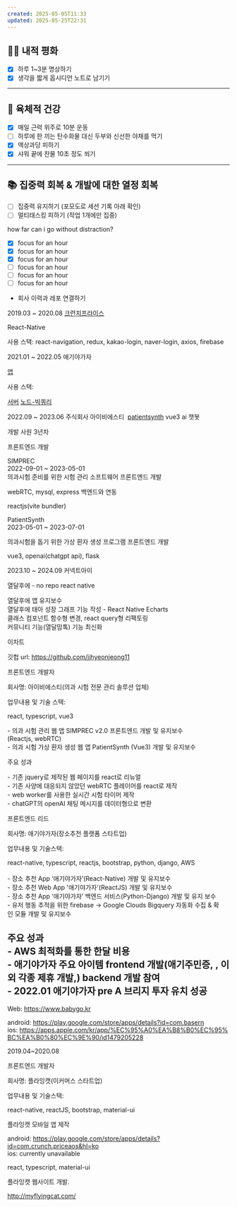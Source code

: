 ```yaml
---
created: 2025-05-05T11:33
updated: 2025-05-25T22:31
---
```

## 🧘‍♂️ 내적 평화

- [x] 하루 1~3분 명상하기  
- [x] 생각을 짧게 옵시디언 노트로 남기기  

---

## 💪 육체적 건강

- [x] 매일 근력 위주로 10분 운동  
- [ ] 하루에 한 끼는 탄수화물 대신 두부와 신선한 야채를 먹기  
- [x] 액상과당 피하기  
- [x] 샤워 끝에 찬물 10초 정도 쐬기  

---

## 📚 집중력 회복 & 개발에 대한 열정 회복

- [ ] 집중력 유지하기 (포모도로 세션 기록 아래 확인)  
- [ ] 멀티태스킹 피하기 (작업 1개에만 집중)  

how far can i go without distraction?


- [x] focus for an hour
- [x] focus for an hour
- [x] focus for an hour
- [ ] focus for an hour
- [ ] focus for an hour
- [ ] focus for an hour

- 회사 이력과 레포 연결하기


2019.03 ~ 2020.08
[크런치프라이스](https://github.com/jihyeonjeong11/crunchNative_detached_new)

React-Native

사용 스택: react-navigation, redux, kakao-login, naver-login, axios, firebase

2021.01 ~ 2022.05
애기야가자

[앱](https://github.com/jihyeonjeong11/babygo-rn-cli)

사용 스택: 

[서버](https://github.com/jihyeonjeong11/babygo-server)
[노드-빅쿼리](https://github.com/jihyeonjeong11/babygo-node-bigquery)

2022.09 ~ 2023.06
주식회사 아이비에스티 
[patientsynth](https://github.com/jihyeonjeong11/vue3-patientsynth)
vue3 ai 챗봇

개발 사원 3년차

프론트엔드 개발  
  
SIMPREC  
2022-09-01 ~ 2023-05-01  
의과시험 준비를 위한 시험 관리 소프트웨어 프론트엔드 개발  
  
webRTC, mysql, express 백엔드와 연동  
  
reactjs(vite bundler)  
  
PatientSynth  
2023-05-01 ~ 2023-07-01  


의과시험을 돕기 위한 가상 환자 생성 프로그램 프론트엔드 개발  
  
vue3, openai(chatgpt api), flask


2023.10 ~ 2024.09
커넥트아이




열달후에 - no repo
react native


열달후에 앱 유지보수  
열달후에 태아 성장 그래프 기능 작성 - React Native Echarts   
클래스 컴포넌트 함수형 변경, react query형 리팩토링  
커뮤니티 기능(열달맘톡) 기능 최신화

이차트

깃헙 url: https://github.com/jihyeonjeong11  
  
프론트엔드 개발자  
  
회사명: 아이비에스티(의과 시험 전문 관리 솔루션 업체)  
  
업무내용 및 기술 스택:  
  
react, typescript, vue3  
  
- 의과 시험 관리 웹 앱 SIMPREC v2.0 프론트엔드 개발 및 유지보수(Reactjs, webRTC)  
- 의과 시험 가상 환자 생성 웹 앱 PatientSynth (Vue3) 개발 및 유지보수  
  
주요 성과  
  
- 기존 jquery로 제작된 웹 페이지를 react로 리뉴얼  
- 기존 사양에 대응되지 않았던 webRTC 플레이어를 react로 제작  
- web worker를 사용한 실시간 시험 타이머 제작  
- chatGPT의 openAI 채팅 메시지를 데이터형으로 변환  
  
프론트엔드 리드  
  
회사명: 애기야가자(장소추천 플랫폼 스타트업)  
  
업무내용 및 기술스택:  
  
react-native, typescript, reactjs, bootstrap, python, django, AWS  
   
- 장소 추천 App ‘애기야가자’(React-Native) 개발 및 유지보수  
- 장소 추천 Web App '애기야가자'(ReactJS) 개발 및 유지보수  
- 장소 추천 App ‘애기야가자’ 백엔드 서비스(Python-Django) 개발 및 유지 보수  
- 유저 행동 추적을 위한 firebase -> Google Clouds Bigquery 자동화 수집 & 확인 모듈 개발 및 유지보수  
  
주요 성과  
- AWS 최적화를 통한 한달 비용  
- 애기야가자 주요 아이템 frontend 개발(애기주민증, , 이외 각종 제휴 개발,) backend 개발 참여  
- 2022.01 애기야가자 pre A 브리지 투자 유치 성공  
-  
  
Web: https://www.babygo.kr  
  
android: https://play.google.com/store/apps/details?id=com.basern  
ios: https://apps.apple.com/kr/app/%EC%95%A0%EA%B8%B0%EC%95%BC%EA%B0%80%EC%9E%90/id1479205228  
  
2019.04~2020.08  
  
프론트엔드 개발자  
  
회사명: 플라잉캣(이커머스 스타트업)  
  
업무내용 및 기술스택:  
  
react-native, reactJS, bootstrap, material-ui  
  
플라잉캣 모바일 앱 제작  
  
android: https://play.google.com/store/apps/details?id=com.crunch.priceaos&hl=ko  
ios: currently unavailable  
  
react, typescript, material-ui  
  
플라잉캣 웹사이트 개발.  
  
http://myflyingcat.com/
